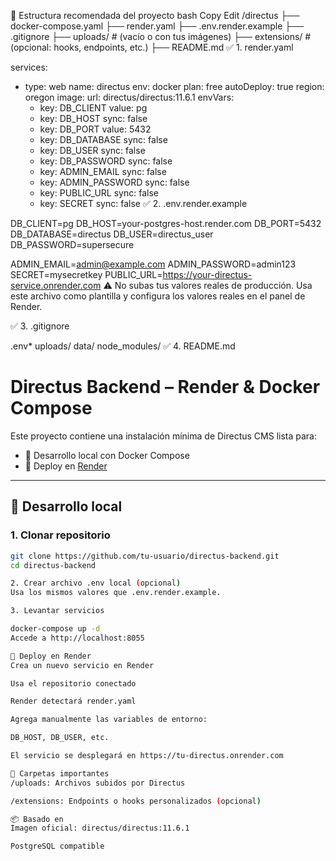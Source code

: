 
📁 Estructura recomendada del proyecto
bash
Copy
Edit
/directus
├── docker-compose.yaml
├── render.yaml
├── .env.render.example
├── .gitignore
├── uploads/               # (vacío o con tus imágenes)
├── extensions/            # (opcional: hooks, endpoints, etc.)
├── README.md
✅ 1. render.yaml

services:
  - type: web
    name: directus
    env: docker
    plan: free
    autoDeploy: true
    region: oregon
    image:
      url: directus/directus:11.6.1
    envVars:
      - key: DB_CLIENT
        value: pg
      - key: DB_HOST
        sync: false
      - key: DB_PORT
        value: 5432
      - key: DB_DATABASE
        sync: false
      - key: DB_USER
        sync: false
      - key: DB_PASSWORD
        sync: false
      - key: ADMIN_EMAIL
        sync: false
      - key: ADMIN_PASSWORD
        sync: false
      - key: PUBLIC_URL
        sync: false
      - key: SECRET
        sync: false
✅ 2. .env.render.example

DB_CLIENT=pg
DB_HOST=your-postgres-host.render.com
DB_PORT=5432
DB_DATABASE=directus
DB_USER=directus_user
DB_PASSWORD=supersecure

ADMIN_EMAIL=admin@example.com
ADMIN_PASSWORD=admin123
SECRET=mysecretkey
PUBLIC_URL=https://your-directus-service.onrender.com
⚠️ No subas tus valores reales de producción. Usa este archivo como plantilla y configura los valores reales en el panel de Render.

✅ 3. .gitignore

.env*
uploads/
data/
node_modules/
✅ 4. README.md

# Directus Backend – Render & Docker Compose

Este proyecto contiene una instalación mínima de Directus CMS lista para:

- 🧪 Desarrollo local con Docker Compose
- 🚀 Deploy en [Render](https://render.com)

---

## 🧪 Desarrollo local

### 1. Clonar repositorio
```bash
git clone https://github.com/tu-usuario/directus-backend.git
cd directus-backend

2. Crear archivo .env local (opcional)
Usa los mismos valores que .env.render.example.

3. Levantar servicios

docker-compose up -d
Accede a http://localhost:8055

🚀 Deploy en Render
Crea un nuevo servicio en Render

Usa el repositorio conectado

Render detectará render.yaml

Agrega manualmente las variables de entorno:

DB_HOST, DB_USER, etc.

El servicio se desplegará en https://tu-directus.onrender.com

📁 Carpetas importantes
/uploads: Archivos subidos por Directus

/extensions: Endpoints o hooks personalizados (opcional)

📦 Basado en
Imagen oficial: directus/directus:11.6.1

PostgreSQL compatible